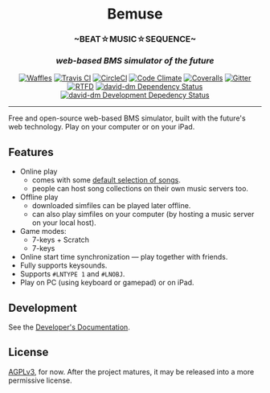 <h1 align="center">Bemuse</h1>

<h3 align="center">~BEAT☆MUSIC☆SEQUENCE~</h3>

<h3 align="center"><em>web-based BMS simulator of the future</em></h3>

<p align="center">
  <a href="https://waffle.io/bemusic/bemuse"><img src="http://img.shields.io/badge/wow%20much-waffle-green.svg?style=flat" alt="Waffles"></a>
  <a href="https://travis-ci.org/bemusic/bemuse"><img src="https://img.shields.io/travis/bemusic/bemuse.svg?style=flat" alt="Travis CI"></a>
  <a href="https://circleci.com/gh/bemusic/bemuse"><img src="https://img.shields.io/circleci/project/bemusic/bemuse/master.svg?style=flat" alt="CircleCI"></a>
  <a href="https://codeclimate.com/github/bemusic/bemuse"><img src="https://img.shields.io/codeclimate/github/bemusic/bemuse.svg?style=flat" alt="Code Climate"></a>
  <a href="https://coveralls.io/r/bemusic/bemuse"><img src="https://img.shields.io/coveralls/bemusic/bemuse.svg?style=flat" alt="Coveralls"></a>
  <a href="https://gitter.im/bemusic/bemuse"><img src="https://img.shields.io/badge/gitter-join%20chat-green.svg?style=flat" alt="Gitter"></a>
  <br>
  <a href="http://bemuse.rtfd.org/"><img src="https://img.shields.io/badge/read%20the-docs-brightgreen.svg?style=flat" alt="RTFD"></a>
  <a href="https://david-dm.org/bemusic/bemuse" title="Dependency status"><img src="https://david-dm.org/bemusic/bemuse.svg" alt="david-dm Dependency Status"></a>
  <a href="https://david-dm.org/bemusic/bemuse#info=devDependencies" title="devDependency status"><img src="https://david-dm.org/bemusic/bemuse/dev-status.svg" alt="david-dm Development Depedency Status"></a>
</p>

---

Free and open-source web-based BMS simulator, built with the future's web technology.
Play on your computer or on your iPad.

## Features

* Online play
  * comes with some [default selection of songs](https://github.com/bemusic/music).
  * people can host song collections on their own music servers too.
* Offline play
  * downloaded simfiles can be played later offline.
  * can also play simfiles on your computer (by hosting a music server on your local host).
* Game modes:
  * 7-keys + Scratch
  * 7-keys
* Online start time synchronization — play together with friends.
* Fully supports keysounds.
* Supports `#LNTYPE 1` and `#LNOBJ`.
* Play on PC (using keyboard or gamepad) or on iPad.


## Development

See the [Developer's Documentation](http://bemuse.readthedocs.org/en/latest/developers/README.html).


## License

[AGPLv3](LICENSE), for now.
After the project matures, it may be released into a more permissive license.

